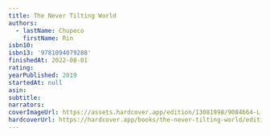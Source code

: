 ```yaml
---
title: The Never Tilting World
authors:
  - lastName: Chupeco
    firstName: Rin
isbn10:
isbn13: '9781094079288'
finishedAt: 2022-08-01
rating:
yearPublished: 2019
startedAt: null
asin:
subtitle:
narrators:
coverImageUrl: https://assets.hardcover.app/edition/13081998/9084664-L.jpg
hardcoverUrl: https://hardcover.app/books/the-never-tilting-world/editions/31497040
---
```

